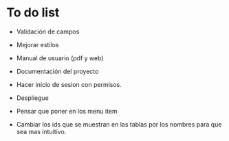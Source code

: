 # To do list
- Validación de campos
- Mejorar estilos
- Manual de usuario (pdf y web)
- Documentación del proyecto
- Hacer inicio de sesion con permisos.
- Despliegue

  
- Pensar que poner en los menu item
- Cambiar los ids que se muestran en las tablas por los nombres para que sea mas intuitivo.
